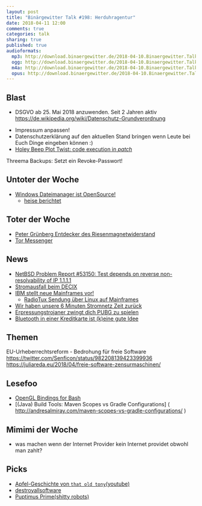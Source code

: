 ```yaml
---
layout: post
title: "Binärgewitter Talk #198: Herduhragentur"
date: 2018-04-11 12:00
comments: true
categories: talk
sharing: true
published: true
audioformats:
  mp3: http://download.binaergewitter.de/2018-04-10.Binaergewitter.Talk.198.mp3
  ogg: http://download.binaergewitter.de/2018-04-10.Binaergewitter.Talk.198.ogg
  m4a: http://download.binaergewitter.de/2018-04-10.Binaergewitter.Talk.198.m4a
  opus: http://download.binaergewitter.de/2018-04-10.Binaergewitter.Talk.198.opus
---
```

## Blast
- DSGVO ab 25. Mai 2018 anzuwenden. Seit 2 Jahren aktiv
https://de.wikipedia.org/wiki/Datenschutz-Grundverordnung
 * Impressum anpassen!
 * Datenschutzerklärung auf den aktuellen Stand bringen wenn Leute bei Euch Dinge eingeben können :)
* [Holey Beep Plot Twist: code execution in *patch*]( https://bugs.debian.org/cgi-bin/bugreport.cgi?bug=894667 )

Threema Backups: Setzt ein Revoke-Passwort!

## Untoter der Woche
- [Windows Dateimanager ist OpenSource!]( https://github.com/Microsoft/winfile )
  * [heise berichtet]( https://www.heise.de/newsticker/meldung/Windows-Der-klassische-Datei-Manager-ist-zurueck-als-Open-Source-4013293.html )

## Toter der Woche
- [Peter Grünberg Entdecker des Riesenmagnetwiderstand]( 
https://www.golem.de/news/nobelpreistraeger-mitentdecker-des-riesenmagnetwiderstands-gestorben-1804-133745.html )
- [Tor Messenger]( https://blog.torproject.org/sunsetting-tor-messenger )

## News
- [NetBSD Problem Report #53150: Test depends on reverse non-resolvability of IP 1.1.1.1]( http://gnats.netbsd.org/53150 )
- [Stromausfall beim DECIX]( https://www.heise.de/newsticker/meldung/DE-CIX-Stromausfall-legte-deutsches-Internet-lahm-4014125.html )
- [IBM stellt neue Mainframes vor!]( http://www.linux-magazin.de/news/ibm-stellt-neue-mainframes-vor/ )
  * [RadioTux Sendung über Linux auf Mainframes]( http://www.radiotux.de/index.php?/archives/540-RadioTux-Sendung-Januar-2009.html )
- [Wir haben unsere 6 Minuten Stromnetz Zeit zurück]( 
https://arstechnica.com/tech-policy/2018/04/european-grid-dispute-resolved-lost-6-minutes-returned-to-oven-clocks/ )
- [Erpressungstrojaner zwingt dich PUBG zu spielen]( 
https://www.heise.de/newsticker/meldung/Erpressungstrojaner-verschluesselt-Daten-bis-das-Opfer-PUBG-spielt-4014246.html?wt_mc=rss.ho.beitrag.atom )
- [Bluetooth in einer Kreditkarte ist (k)eine gute Idee]( https://blog.ice9.us/2018/04/stealing-credit-cards-from-fuze-bluetooth.html )

## Themen

EU-Urheberrechtsreform - Bedrohung für freie Software 
https://twitter.com/Senficon/status/982208139423399936
https://juliareda.eu/2018/04/freie-software-zensurmaschinen/

## Lesefoo
- [OpenGL Bindings for Bash]( https://opensource.com/article/18/4/opengl-bindings-bash ) 
- [(Java) Build Tools: Maven Scopes vs Gradle Configurations] ( http://andresalmiray.com/maven-scopes-vs-gradle-configurations/ ) 

## Mimimi der Woche
* was machen wenn der Internet Provider kein Internet providet obwohl man zahlt?

## Picks
- [Apfel-Geschichte von `that old tony`(youtube)]( https://www.youtube.com/watch?v=CE1epUFRgHA&feature=youtu.be&t=1m20s ) 
- [destroyallsoftware](https://www.destroyallsoftware.com/screencasts )
- [Puptimus Prime(shitty robots)]( https://imgur.com/qbptL5s )
